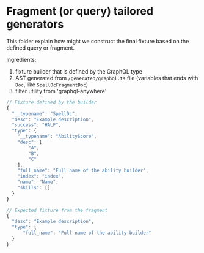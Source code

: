 # Fragment (or query) tailored generators

This folder explain how might we construct the final fixture based on the defined query or fragment.

Ingredients:

1. fixture builder that is defined by the GraphQL type
2. AST generated from `/generated/graphql.ts` file (variables that ends with `Doc`, like `SpellDcFragmentDoc`)
3. filter utility from 'graphql-anywhere'

```js
// Fixture defined by the builder
{
  "__typename": "SpellDc",
  "desc": "Example description",
  "success": "HALF",
  "type": {
    "__typename": "AbilityScore",
    "desc": [
        "A",
        "B",
        "C"
    ],
    "full_name": "Full name of the ability builder",
    "index": "index",
    "name": "Name",
    "skills": []
  }
}

// Expected fixture from the fragment
{
  "desc": "Example description",
  "type": {
      "full_name": "Full name of the ability builder"
  }
}
```
